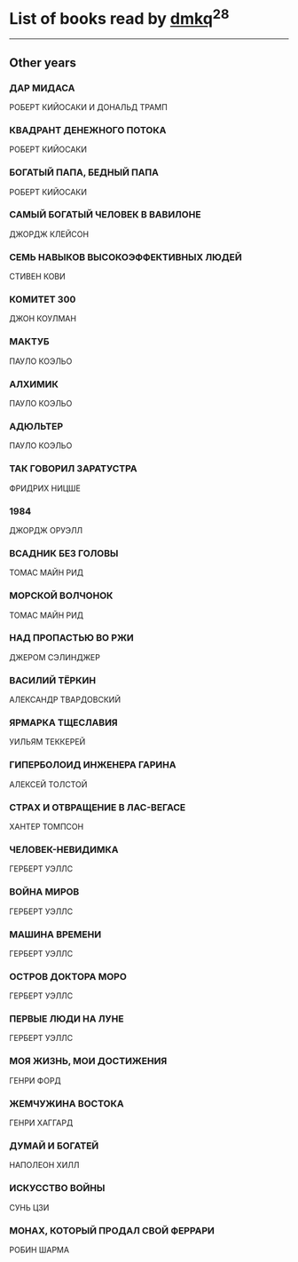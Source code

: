 # List of books read by [dmkq](https://www.facebook.com/app_scoped_user_id/1427317190926206/)<sup>28</sup>
---

## Other years

### ДАР МИДАСА
РОБЕРТ КИЙОСАКИ И ДОНАЛЬД ТРАМП


### КВАДРАНТ ДЕНЕЖНОГО ПОТОКА
РОБЕРТ КИЙОСАКИ


### БОГАТЫЙ ПАПА, БЕДНЫЙ ПАПА
РОБЕРТ КИЙОСАКИ


### САМЫЙ БОГАТЫЙ ЧЕЛОВЕК В ВАВИЛОНЕ
ДЖОРДЖ КЛЕЙСОН


### СЕМЬ НАВЫКОВ ВЫСОКОЭФФЕКТИВНЫХ ЛЮДЕЙ
СТИВЕН КОВИ


### КОМИТЕТ 300
ДЖОН КОУЛМАН


### МАКТУБ
ПАУЛО КОЭЛЬО


### АЛХИМИК
ПАУЛО КОЭЛЬО


### АДЮЛЬТЕР
ПАУЛО КОЭЛЬО


### ТАК ГОВОРИЛ ЗАРАТУСТРА
ФРИДРИХ НИЦШЕ


### 1984
ДЖОРДЖ ОРУЭЛЛ


### ВСАДНИК БЕЗ ГОЛОВЫ
ТОМАС МАЙН РИД


### МОРСКОЙ ВОЛЧОНОК
ТОМАС МАЙН РИД


### НАД ПРОПАСТЬЮ ВО РЖИ
ДЖЕРОМ СЭЛИНДЖЕР


### ВАСИЛИЙ ТЁРКИН
АЛЕКСАНДР ТВАРДОВСКИЙ


### ЯРМАРКА ТЩЕСЛАВИЯ
УИЛЬЯМ ТЕККЕРЕЙ


### ГИПЕРБОЛОИД ИНЖЕНЕРА ГАРИНА
АЛЕКСЕЙ ТОЛСТОЙ


### СТРАХ И ОТВРАЩЕНИЕ В ЛАС-ВЕГАСЕ
ХАНТЕР ТОМПСОН


### ЧЕЛОВЕК-НЕВИДИМКА
ГЕРБЕРТ УЭЛЛС


### ВОЙНА МИРОВ
ГЕРБЕРТ УЭЛЛС


### МАШИНА ВРЕМЕНИ
ГЕРБЕРТ УЭЛЛС


### ОСТРОВ ДОКТОРА МОРО
ГЕРБЕРТ УЭЛЛС


### ПЕРВЫЕ ЛЮДИ НА ЛУНЕ
ГЕРБЕРТ УЭЛЛС


### МОЯ ЖИЗНЬ, МОИ ДОСТИЖЕНИЯ
ГЕНРИ ФОРД


### ЖЕМЧУЖИНА ВОСТОКА
ГЕНРИ ХАГГАРД


### ДУМАЙ И БОГАТЕЙ
НАПОЛЕОН ХИЛЛ


### ИСКУССТВО ВОЙНЫ
СУНЬ ЦЗИ


### МОНАХ, КОТОРЫЙ ПРОДАЛ СВОЙ ФЕРРАРИ
РОБИН ШАРМА



